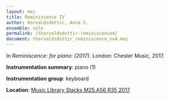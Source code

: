 ```yaml
---
layout: mei
title: Reminiscence IV
author: Þorvaldsdóttir, Anna S.  
ensemble: solo
permalink: /thorvaldsdottir-reminiscence4/
document: thorvaldsdottir_reminiscence_no4.mei
---
```


In *Reminiscence: for piano: (2017).* London: Chester Music, 2017.

**Instrumentation summary**: piano (1)

**Instrumentation group**: keyboard

**Location**: <a href="https://tufts.primo.exlibrisgroup.com/permalink/01TUN_INST/1kc9gia/alma991018306187203851" target="_blank">Music Library Stacks M25.A56 R35 2017</a>
